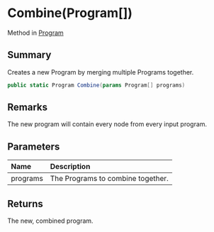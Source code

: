 # Combine(Program[])

Method in [Program](/api/csharp/yarn.program.md)

## Summary


Creates a new Program by merging multiple Programs together.


```csharp
public static Program Combine(params Program[] programs)
```

## Remarks


The new program will contain every node from every input
program.


## Parameters

|Name|Description|
|:---|:---|
|programs|The Programs to combine together.|

## Returns

The new, combined program.


